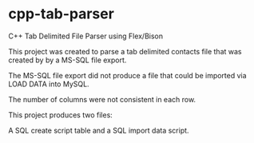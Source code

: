 # cpp-tab-parser

C++ Tab Delimited File Parser using Flex/Bison

This project was created to parse a tab delimited contacts file that was created by
by a MS-SQL file export.

The MS-SQL file export did not produce a file that could be imported via LOAD DATA into MySQL.

The number of columns were not consistent in each row.

This project produces two files:

A SQL create script table and a SQL import data script.
